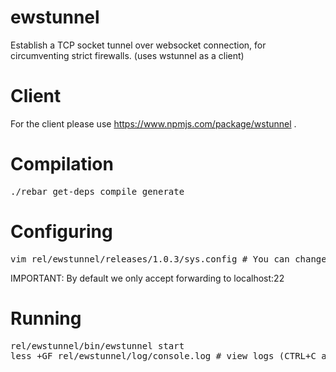 # ewstunnel
Establish a TCP socket tunnel over websocket connection, for circumventing strict firewalls. (uses wstunnel as a client)

Client
=============
For the client please use https://www.npmjs.com/package/wstunnel .

Compilation
=============
<pre>
./rebar get-deps compile generate
</pre>

Configuring
=============
<pre>
vim rel/ewstunnel/releases/1.0.3/sys.config # You can change the ACL here and port
</pre>

IMPORTANT: By default we only accept forwarding to localhost:22

Running
=============
<pre>
rel/ewstunnel/bin/ewstunnel start
less +GF rel/ewstunnel/log/console.log # view logs (CTRL+C and q to exit)
</pre>
